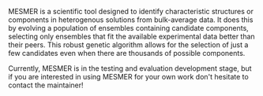 MESMER is a scientific tool designed to identify characteristic structures or components in heterogenous solutions from bulk-average data. It does this by evolving a population of ensembles containing candidate components, selecting only ensembles that fit the available experimental data better than their peers. This robust genetic algorithm allows for the selection of just a few candidates even when there are thousands of possible components.

Currently, MESMER is in the testing and evaluation development stage, but if you are interested in using MESMER for your own work don't hesitate to contact the maintainer!